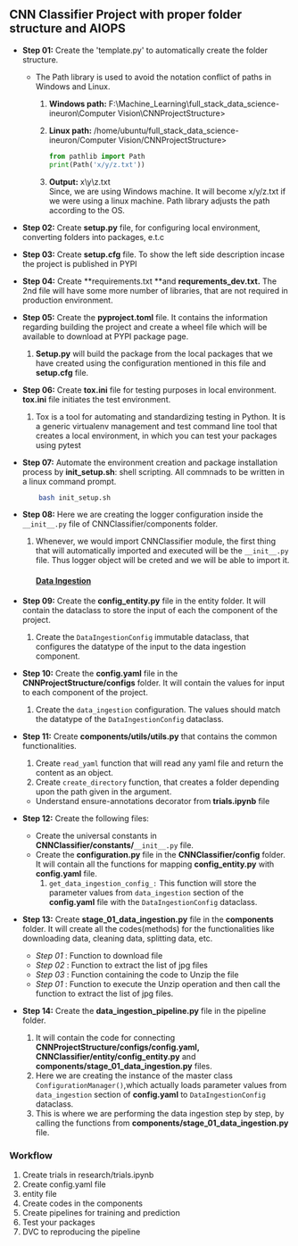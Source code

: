 ## CNN Classifier Project with proper folder structure and AIOPS

- **Step 01:** Create the 'template.py' to automatically create the folder structure.
  
  - The Path library is used to avoid the notation conflict of paths in Windows and Linux.
    
    1. **Windows path:** F:\Machine_Learning\full_stack_data_science-ineuron\Computer Vision\CNNProjectStructure>
    
    2. **Linux path:** /home/ubuntu/full_stack_data_science-ineuron/Computer Vision/CNNProjectStructure>
       
       ```python
       from pathlib import Path  
       print(Path('x/y/z.txt'))
       ```
    
    3. **Output:** x\y\z.txt  
       Since, we are using Windows machine. It will become x/y/z.txt if we were using a linux machine. Path library adjusts the path according to the OS.

- **Step 02:** Create **setup.py** file, for configuring local environment, converting folders into packages, e.t.c

- **Step 03:** Create **setup.cfg** file. To show the left side description incase the project is published in PYPI

- **Step 04:** Create **requirements.txt **and **requrements_dev.txt.** The 2nd file will have some more number of libraries, that are not required in production environment.

- **Step 05:** Create the **pyproject.toml** file. It contains the information regarding building the project and create a wheel file which will be available to download at PYPI package page.
  
  1. **Setup.py** will build the package from the local packages that we have created using the configuration mentioned in this file and **setup.cfg** file.

- **Step 06:** Create **tox.ini** file for testing purposes in local environment. **tox.ini** file initiates the test environment.
  
  1. Tox is a tool for automating and standardizing testing in Python. It is a generic virtualenv management and test command line tool that creates a local environment, in which you can test your packages using pytest

- **Step 07:** Automate the environment creation and package installation process by **init_setup.sh**: shell scripting. All commnads to be written in a linux command prompt.
  
  ```bash
      bash init_setup.sh
  ```

- **Step 08:** Here we are creating the logger configuration inside the `__init__.py` file of CNNClassifier/components folder.
  
  1. Whenever, we would import CNNClassifier module, the first thing that will automatically imported and executed will be the `__init__.py` file. Thus logger object will be creted and we will be able to import it.  
     
     #### <u>Data Ingestion</u>

- **Step 09:** Create the **config_entity.py** file in the entity folder. It will contain the dataclass to store the input of each the component of the project.
  
  1. Create the `DataIngestionConfig` immutable dataclass, that configures the datatype of the input to the data ingestion component.

- **Step 10:** Create the **config.yaml** file in the **CNNProjectStructure/configs** folder. It will contain the values for input to each component of the project.
  
  1. Create the `data_ingestion` configuration. The values should match the datatype of the `DataIngestionConfig` dataclass.

- **Step 11:** Create **components/utils/utils.py** that contains the common functionalities.
  
  1. Create `read_yaml` function that will read any yaml file and return the content as an object.
  2. Create `create_directory` function, that creates a folder depending upon the path given in the argument.
  - Understand ensure-annotations decorator from **trials.ipynb** file

- **Step 12:** Create the following files:
  
  - Create the universal constants in **CNNClassifier/constants/**`__init__.py` file.
  - Create the **configuration.py** file in the **CNNClassifier/config** folder. It will contain all the functions for mapping **config_entity.py** with **config.yaml** file.
    1. `get_data_ingestion_config_:` This function will store the parameter values from `data_ingestion` section of the **config.yaml** file with the `DataIngestionConfig` dataclass.

- **Step 13:** Create **stage_01_data_ingestion.py** file in the **components** folder. It will create all the codes(methods) for the functionalities like downloading data, cleaning data, splitting data, etc.
  
  - _Step 01_ : Function to download file
  - _Step 02_ : Function to extract the list of jpg files
  - _Step 03_ : Function containing the code to Unzip the file
  - _Step 01_ : Function to execute the Unzip operation and then call the function to extract the list of jpg files.

- **Step 14:** Create the **data_ingestion_pipeline.py** file in the pipeline folder.
  
  1. It will contain the code for connecting **CNNProjectStructure/configs/config.yaml, CNNClassifier/entity/config_entity.py** and **components/stage_01_data_ingestion.py** files.
  2. Here we are creating the instance of the master class `ConfigurationManager()`,which actually loads parameter values from `data_ingestion` section of **config.yaml** to `DataIngestionConfig` dataclass.
  3. This is where we are performing the data ingestion step by step, by calling the functions from **components/stage_01_data_ingestion.py** file.

### Workflow

1. Create trials in research/trials.ipynb
2. Create config.yaml file
3. entity file
4. Create codes in the components
5. Create pipelines for training and prediction
6. Test your packages
7. DVC to reproducing the pipeline
